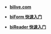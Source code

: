 - [**bilive.com**](https://www.bilive.com)

- [**biForm 快速入门**](guides/biform_quickstart)
- [**biReader 快速入门**](bireader_quickstart/main)

